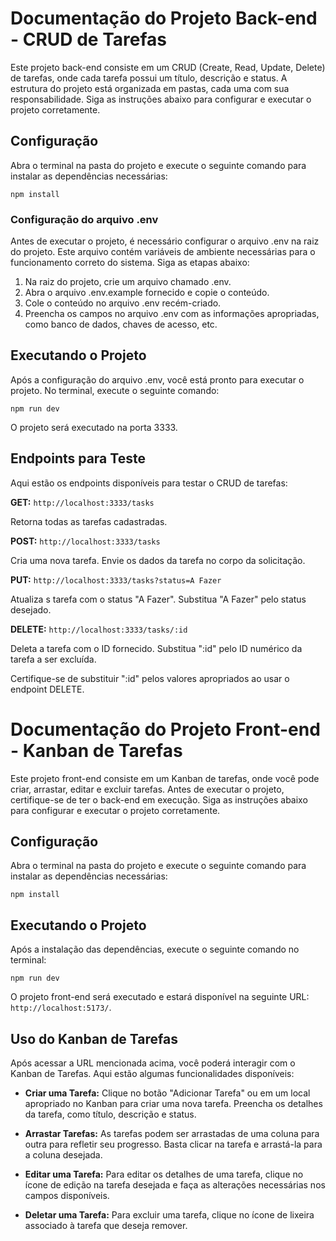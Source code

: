 # Documentação do Projeto Back-end - CRUD de Tarefas

Este projeto back-end consiste em um CRUD (Create, Read, Update, Delete) de tarefas, onde cada tarefa possui um título, descrição e status. A estrutura do projeto está organizada em pastas, cada uma com sua responsabilidade. Siga as instruções abaixo para configurar e executar o projeto corretamente.

## Configuração

Abra o terminal na pasta do projeto e execute o seguinte comando para instalar as dependências necessárias:

```shell
npm install
```

### Configuração do arquivo .env

Antes de executar o projeto, é necessário configurar o arquivo .env na raiz do projeto. Este arquivo contém variáveis de ambiente necessárias para o funcionamento correto do sistema. Siga as etapas abaixo:

1. Na raiz do projeto, crie um arquivo chamado .env.
2. Abra o arquivo .env.example fornecido e copie o conteúdo.
3. Cole o conteúdo no arquivo .env recém-criado.
4. Preencha os campos no arquivo .env com as informações apropriadas, como banco de dados, chaves de acesso, etc.

## Executando o Projeto

Após a configuração do arquivo .env, você está pronto para executar o projeto. No terminal, execute o seguinte comando:

```shell
npm run dev
```

O projeto será executado na porta 3333.

## Endpoints para Teste

Aqui estão os endpoints disponíveis para testar o CRUD de tarefas:

**GET:** `http://localhost:3333/tasks`

Retorna todas as tarefas cadastradas.

**POST:** `http://localhost:3333/tasks`

Cria uma nova tarefa. Envie os dados da tarefa no corpo da solicitação.

**PUT:** `http://localhost:3333/tasks?status=A Fazer`

Atualiza s tarefa com o status "A Fazer". Substitua "A Fazer" pelo status desejado.

**DELETE:** `http://localhost:3333/tasks/:id`

Deleta a tarefa com o ID fornecido. Substitua ":id" pelo ID numérico da tarefa a ser excluída.

Certifique-se de substituir ":id" pelos valores apropriados ao usar o endpoint DELETE.

#

# Documentação do Projeto Front-end - Kanban de Tarefas

Este projeto front-end consiste em um Kanban de tarefas, onde você pode criar, arrastar, editar e excluir tarefas. Antes de executar o projeto, certifique-se de ter o back-end em execução. Siga as instruções abaixo para configurar e executar o projeto corretamente.

## Configuração

Abra o terminal na pasta do projeto e execute o seguinte comando para instalar as dependências necessárias:

```shell
npm install
```

## Executando o Projeto

Após a instalação das dependências, execute o seguinte comando no terminal:

```shell
npm run dev
```

O projeto front-end será executado e estará disponível na seguinte URL: `http://localhost:5173/`.

## Uso do Kanban de Tarefas

Após acessar a URL mencionada acima, você poderá interagir com o Kanban de Tarefas. Aqui estão algumas funcionalidades disponíveis:

- **Criar uma Tarefa:** Clique no botão "Adicionar Tarefa" ou em um local apropriado no Kanban para criar uma nova tarefa. Preencha os detalhes da tarefa, como título, descrição e status.

- **Arrastar Tarefas:** As tarefas podem ser arrastadas de uma coluna para outra para refletir seu progresso. Basta clicar na tarefa e arrastá-la para a coluna desejada.

- **Editar uma Tarefa:** Para editar os detalhes de uma tarefa, clique no ícone de edição na tarefa desejada e faça as alterações necessárias nos campos disponíveis.

- **Deletar uma Tarefa:** Para excluir uma tarefa, clique no ícone de lixeira associado à tarefa que deseja remover.
